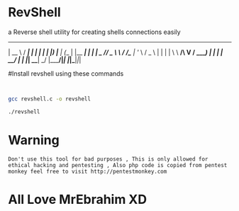 # RevShell 

a Reverse shell utility for creating shells connections easily                                                                                                                                      
                                                                                                                                         
  _____             _____ _          _ _ 
 |  __ \           / ____| |        | | |
 | |__) |_____   _| (___ | |__   ___| | |
 |  _  // _ \ \ / /\___ \| '_ \ / _ \ | |
 | | \ \  __/\ V / ____) | | | |  __/ | |
 |_|  \_\___| \_/ |_____/|_| |_|\___|_|_|
                                         
 
 #Install revshell using these commands
 
 ```bash
 
 
 gcc revshell.c -o revshell
 
 ./revshell
 
 
 ```
                                                                                                                                         
# Warning

``
Don't use this tool for bad purposes , This is only allowed for ethical hacking and pentesting , Also php code is copied from pentest monkey feel free to visit http://pentestmonkey.com
``

# All Love MrEbrahim XD
                                                                                                                                         
                                                                                                                                         
                                                                                                                                         
